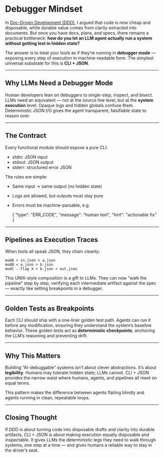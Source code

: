 # Debugger Mindset

In [Doc-Driven Development (DDD)](./ddd-principles.md), I argued that code is now cheap and disposable, while durable value comes from clarity extracted into documents. But once you have docs, plans, and specs, there remains a practical bottleneck: **how do you let an LLM agent actually run a system without getting lost in hidden state?**

The answer is to treat your tools as if they’re running in **debugger mode** — exposing every step of execution in machine-readable form. The simplest universal substrate for this is **CLI + JSON**.

---

## Why LLMs Need a Debugger Mode

Human developers lean on debuggers to single-step, inspect, and bisect. LLMs need an equivalent — not at the source line level, but at the **system execution** level. Opaque logs and hidden globals confuse them. Deterministic JSON I/O gives the agent transparent, falsifiable state to reason over.

---

## The Contract

Every functional module should expose a pure CLI:

- stdin: JSON input  
- stdout: JSON output  
- stderr: structured error JSON  

The rules are simple:

- Same input → same output (no hidden state)  
- Logs are allowed, but outputs must stay pure  
- Errors must be machine-parsable, e.g.

    { "type": "ERR_CODE", "message": "human text", "hint": "actionable fix" }

---

## Pipelines as Execution Traces

When tools all speak JSON, they chain cleanly:

    modA < in.json > a.json
    modB < a.json > b.json
    modC --flag X < b.json > out.json

This UNIX-style composition is a gift to LLMs. They can now “walk the pipeline” step by step, verifying each intermediate artifact against the spec — exactly like setting breakpoints in a debugger.

---

## Golden Tests as Breakpoints

Each CLI should ship with a one-liner golden test path. Agents can run it before any modification, ensuring they understand the system’s baseline behavior. These golden tests act as **deterministic checkpoints**, anchoring the LLM’s reasoning and preventing drift.

---

## Why This Matters

Building “AI-debuggable” systems isn’t about clever abstractions. It’s about **legibility**. Humans may tolerate hidden state; LLMs cannot. CLI + JSON provides the narrow waist where humans, agents, and pipelines all meet on equal terms.  

This pattern makes the difference between agents flailing blindly and agents running in clean, repeatable loops.

---

## Closing Thought

If DDD is about turning code into disposable drafts and clarity into durable artifacts, CLI + JSON is about making execution equally disposable and inspectable. It gives LLMs the deterministic legs they need to walk through systems, one step at a time — and gives humans a reliable way to stay in the driver’s seat.
